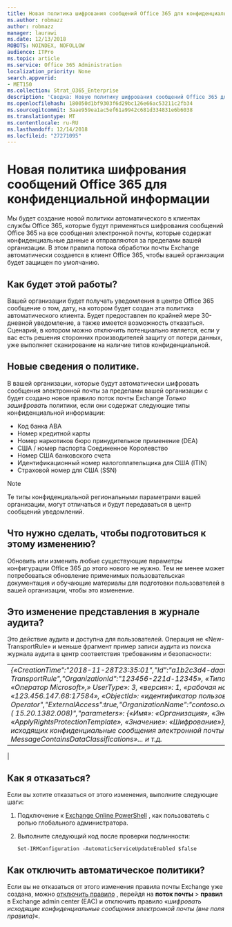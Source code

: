 ```yaml
---
title: Новая политика шифрования сообщений Office 365 для конфиденциальной информации
ms.author: robmazz
author: robmazz
manager: laurawi
ms.date: 12/13/2018
ROBOTS: NOINDEX, NOFOLLOW
audience: ITPro
ms.topic: article
ms.service: Office 365 Administration
localization_priority: None
search.appverid:
- MET150
ms.collection: Strat_O365_Enterprise
description: 'Сводка: Новую политику шифрования сообщений Office 365 для конфиденциальной информации.'
ms.openlocfilehash: 180050d1bf9303f6d29bc126e66ac53211c2fb34
ms.sourcegitcommit: 3aae959ea1ac5ef61a9942c681d334831e6b6038
ms.translationtype: MT
ms.contentlocale: ru-RU
ms.lasthandoff: 12/14/2018
ms.locfileid: "27271095"
---
```

# <a name="new-office-365-message-encryption-policy-for-sensitive-information"></a>Новая политика шифрования сообщений Office 365 для конфиденциальной информации

Мы будет создание новой политики автоматического в клиентах службы Office 365, которые будут применяться шифрования сообщений Office 365 на все сообщения электронной почты, которые содержат конфиденциальные данные и отправляются за пределами вашей организации. В этом правила потока обработки почты Exchange автоматически создается в клиент Office 365, чтобы вашей организации будет защищен по умолчанию.

## <a name="how-will-this-work"></a>Как будет этой работы?

Вашей организации будет получать уведомления в центре Office 365 сообщение о том, дату, на котором будет создан эта политика автоматического клиента. Будет предоставлен по крайней мере 30-дневной уведомление, а также имеется возможность отказаться. Сценарий, в котором можно отключить потенциально является, если у вас есть решения сторонних производителей защиту от потери данных, уже выполняет сканирование на наличие типов конфиденциальной.

## <a name="new-policy-details"></a>Новые сведения о политике.

В вашей организации, которые будут автоматически шифровать сообщения электронной почты за пределами вашей организации с будет создано новое правило поток почты Exchange *Только зашифровать* политики, если они содержат следующие типы конфиденциальной информации:

- Код банка ABA
- Номер кредитной карты
- Номер наркотиков бюро принудительное применение (DEA)
- США / номер паспорта Соединенное Королевство
- Номер США банковского счета
- Идентификационный номер налогоплательщика для США (ITIN)
- Страховой номер для США (SSN)

> [!Note]
> Те типы конфиденциальной региональными параметрами вашей организации, могут отличаться и будут передаваться в центр сообщений уведомлений.

## <a name="what-do-i-need-to-do-to-prepare-for-this-change"></a>Что нужно сделать, чтобы подготовиться к этому изменению?

Обновить или изменить любые существующие параметры конфигурации Office 365 до этого нового не нужно. Тем не менее может потребоваться обновление применимых пользовательская документация и обучающие материалы для подготовки пользователей в вашей организации, чтобы это изменение.

## <a name="how-will-this-change-be-represented-in-the-audit-log"></a>Это изменение представления в журнале аудита?

Это действие аудита и доступна для пользователей.  Операция не «New-TransportRule» и меньше фрагмент пример записи аудита из поиска журнала аудита в центр соответствия требованиям и безопасности:

|     |
| --- |
| *{«CreationTime":"2018-11-28T23:35:01","Id":"a1b2c3d4-daa0-4c4f-a019-03a1234a1b0c","Operation":"New-TransportRule","OrganizationId":"123456-221d-12345», «Типом записи»: 1, «ResultStatus»: «True», «UserKey»: «Оператор Microsoft»,» UserType»: 3, «версия»: 1, «рабочая нагрузка»: «Exchange», «ClientIP»: «123.456.147.68:17584», «ObjectId»: «идентификатор пользователя «,»»: «Microsoft Operator","ExternalAccess":true,"OrganizationName":"contoso.onmicrosoft.com","OriginatingServer":"CY4PR13MBXXXX ( 15.20.1382.008)","parameters»: {«Имя»: «Организация», «Значение»: "d 123456 221-12346" {«Имя»: «ApplyRightsProtectionTemplate», «Значение»: «Шифрование»}, {«Имя»: «Имя», «Значение»: «Шифрование исходящих конфиденциальные сообщения электронной почты (вне поля правила)»}, {«Имя»:» MessageContainsDataClassifications»... и т.д.*
 |

## <a name="how-do-i-opt-out"></a>Как я отказаться?

Если вы хотите отказаться от этого изменения, выполните следующие шаги:

1. Подключение к [Exchange Online PowerShell](https://aka.ms/exopowershell) , как пользователь с ролью глобального администратора.
2.  Выполните следующий код после проверки подлинности:

    ```
    Set-IRMConfiguration -AutomaticServiceUpdateEnabled $false
    ```

## <a name="how-do-i-disable-the-automatic-policy"></a>Как отключить автоматическое политики?

Если вы не отказаться от этого изменения правила почты Exchange уже создана, можно [отключить правило](https://docs.microsoft.com/exchange/security-and-compliance/mail-flow-rules/manage-mail-flow-rules#enable-or-disable-a-mail-flow-rule) , перейдя на **поток почты** > **правил** в Exchange admin center (EAC) и отключить правило «*шифровать исходящие конфиденциальные сообщения электронной почты (вне поля правила)*«.
